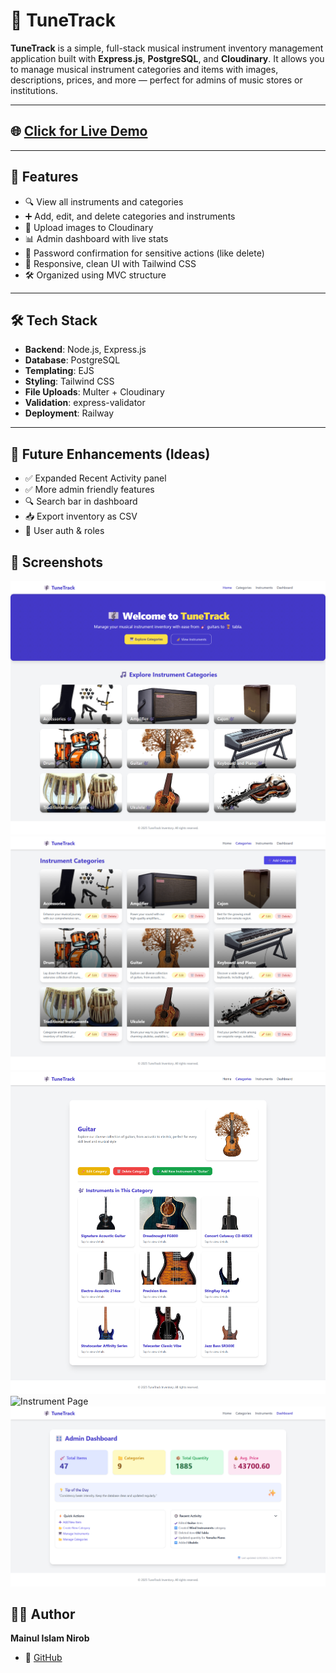 # 🎼 TuneTrack

**TuneTrack** is a simple, full-stack musical instrument inventory management application built with **Express.js**, **PostgreSQL**, and **Cloudinary**. It allows you to manage musical instrument categories and items with images, descriptions, prices, and more — perfect for admins of music stores or institutions.

---

## 🌐 [Click for Live Demo](https://tune-track-production.up.railway.app/)

---

## 🚀 Features

- 🔍 View all instruments and categories
- ➕ Add, edit, and delete categories and instruments
- 📁 Upload images to Cloudinary
- 📊 Admin dashboard with live stats
- 🔐 Password confirmation for sensitive actions (like delete)
- 🧠 Responsive, clean UI with Tailwind CSS
- 🛠️ Organized using MVC structure

---

## 🛠️ Tech Stack

- **Backend**: Node.js, Express.js
- **Database**: PostgreSQL
- **Templating**: EJS
- **Styling**: Tailwind CSS
- **File Uploads**: Multer + Cloudinary
- **Validation**: express-validator
- **Deployment**: Railway

---

## 🧪 Future Enhancements (Ideas)

* ✅ Expanded Recent Activity panel
* ✅ More admin friendly features
* 🔍 Search bar in dashboard
* 📥 Export inventory as CSV
* 👥 User auth & roles

## 📸 Screenshots
![Home Page](./homepage.png)
![Category Page](./category%20page.png)
![Category Details](./category%20detail.png)
![Instrument Page](./instrument%20page.png)
![Dashboard](./dashboard.png)



## 🧑‍💻 Author

**Mainul Islam Nirob**

* 🔗 [GitHub](https://github.com/Mainul-Islam-Nirob)
